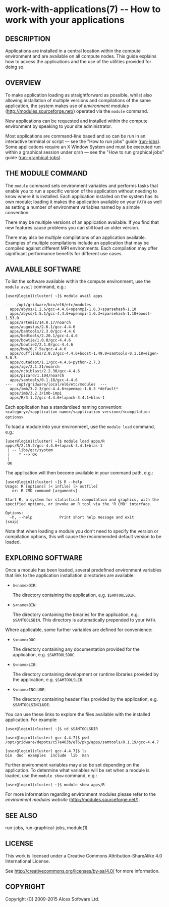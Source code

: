 # work-with-applications(7) -- How to work with your applications

## DESCRIPTION

Applications are installed in a central location within the compute
environment and are available on all compute nodes. This guide
explains how to access the applications and the use of the utilities
provided for doing so.

## OVERVIEW

To make application loading as straightforward as possible, whilst
also allowing installation of multiple versions and compilations of
the same application, the system makes use of *environment
modules* (<http://modules.sourceforge.net/>) operated via the `module`
command.

New applications can be requested and installed within the compute
environment by speaking to your site administrator.

Most applications are command-line based and so can be run in an
interactive terminal or script &mdash; see the "How to run jobs" guide
([run-jobs](run-jobs)). Some applications require an X Window System
and must be executed run within a graphical session under qrsh &mdash;
see the "How to run graphical jobs" guide
([run-graphical-jobs](run-graphical-jobs)).

## THE MODULE COMMAND

The `module` command sets environment variables and performs tasks
that enable you to run a specific version of the application without
needing to know where it is installed. Each application installed on
the system has its own module; loading it makes the application
available on your `PATH` as well as setting a number of environment
variables named by a simple convention.

There may be multiple versions of an application available. If you
find that new features cause problems you can still load an older
version.

There may also be multiple compilations of an application
available. Examples of multiple compilations include an application
that may be compiled against different MPI environments. Each
compilation may offer significant performance benefits for different
use cases.

## AVAILABLE SOFTWARE

To list the software available within the compute environment, use the
`module avail` command, e.g.:

    [user@login1(cluster) ~]$ module avail apps

    ---  /opt/gridware/bio/el6/etc/modules  ---
      apps/abyss/1.2.6/gcc-4.4.6+openmpi-1.6.3+sparsehash-1.10
      apps/abyss/1.5.1/gcc-4.4.6+openmpi-1.6.3+sparsehash-1.10+boost-1.53.0
      apps/artemis/14.0.17/noarch
      apps/augustus/2.6.1/gcc-4.4.6
      apps/bamtools/2.3.0/gcc-4.4.6
      apps/bedtools/2.20.1/gcc-4.4.6
      apps/bowtie/1.0.0/gcc-4.4.6
      apps/bowtie2/2.1.0/gcc-4.4.6
      apps/bwa/0.7.5a/gcc-4.4.6
      apps/cufflinks/2.0.2/gcc-4.4.6+boost-1.49.0+samtools-0.1.18+eigen-3.0.5
      apps/cutadapt/1.1/gcc-4.4.6+python-2.7.3
      apps/igv/2.1.21/noarch
      apps/ncbiblast/2.2.30/gcc-4.4.6
      apps/picard/1.104/noarch
      apps/samtools/0.1.18/gcc-4.4.6
    ---  /opt/gridware/local/el6/etc/modules  ---
      apps/imb/3.2.3/gcc-4.4.6+openmpi-1.6.3 *default*
      apps/imb/3.2.3/imb-impi
      apps/R/3.1.2/gcc-4.4.6+lapack-3.4.1+blas-1

Each application has a standardised naming convention:
`<category>/<application name>/<application version>/<compilation
options>`.

To load a module into your environment, use the `module load` command,
e.g.:

    [user@login1(cluster) ~]$ module load apps/R
    apps/R/2.15.2/gcc-4.4.6+lapack-3.4.1+blas-1
     | -- libs/gcc/system
     |    * --> OK
     |
     OK

The application will then become available in your command path, e.g.:

    [user@login1(cluster) ~]$ R --help
    Usage: R [options] [< infile] [> outfile]
       or: R CMD command [arguments]

    Start R, a system for statistical computation and graphics, with the
    specified options, or invoke an R tool via the 'R CMD' interface.

    Options:
      -h, --help            Print short help message and exit
    [snip]

Note that when loading a module you don't need to specify the version
or compilation options, this will cause the recommended default
version to be loaded.

## EXPLORING SOFTWARE

Once a module has been loaded, several predefined environment
variables that link to the application installation directories are
available:

 * `$<name>DIR`:

    The directory containing the application, e.g. `$SAMTOOLSDIR`.

 * `$<name>BIN`:

    The directory containing the binaries for the application,
    e.g. `$SAMTOOLSBIN`.  This directory is automatically prepended to
    your `PATH`.

Where applicable, some further variables are defined for convenience:

 * `$<name>DOC`:

   The directory containing any documentation provided for the
   application, e.g. `$SAMTOOLSDOC`.

 * `$<name>LIB`:

   The directory containing development or runtime libraries provided
   by the application, e.g. `$SAMTOOLSLIB`.

 * `$<name>INCLUDE`:

   The directory containing header files provided by the application,
   e.g. `$SAMTOOLSINCLUDE`.

You can use these links to explore the files available with the
installed application. For example:

    [user@login1(cluster) ~]$ cd $SAMTOOLSDIR

    [user@login1(cluster) gcc-4.4.7]$ pwd
    /opt/gridware/depots/c57e463b/el6/pkg/apps/samtools/0.1.19/gcc-4.4.7

    [user@login1(cluster) gcc-4.4.7]$ ls
    bin  doc  examples  include  lib  man

Further environment variables may also be set depending on the
application. To determine what variables will be set when a module is
loaded, use the `module show` command, e.g.:

    [user@login1(cluster) ~]$ module show apps/R

For more information regarding environment modules please refer to the
*environment modules website* (<http://modules.sourceforge.net/>).

## SEE ALSO

run-jobs, run-graphical-jobs, module(1)

## LICENSE

This work is licensed under a Creative Commons Attribution-ShareAlike
4.0 International License.

See <http://creativecommons.org/licenses/by-sa/4.0/> for more
information.

## COPYRIGHT

Copyright (C) 2009-2015 Alces Software Ltd.
